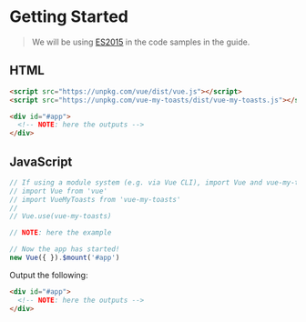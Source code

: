 # Getting Started

> We will be using [ES2015](https://github.com/lukehoban/es6features) in the code samples in the guide.

## HTML

```html
<script src="https://unpkg.com/vue/dist/vue.js"></script>
<script src="https://unpkg.com/vue-my-toasts/dist/vue-my-toasts.js"></script>

<div id="#app">
  <!-- NOTE: here the outputs -->
</div>
```

## JavaScript

```javascript
// If using a module system (e.g. via Vue CLI), import Vue and vue-my-toasts and then call Vue.use(vue-my-toast).
// import Vue from 'vue'
// import VueMyToasts from 'vue-my-toasts'
// 
// Vue.use(vue-my-toasts)

// NOTE: here the example

// Now the app has started!
new Vue({ }).$mount('#app')
```

Output the following:

```html
<div id="#app">
  <!-- NOTE: here the outputs -->
</div>
```
